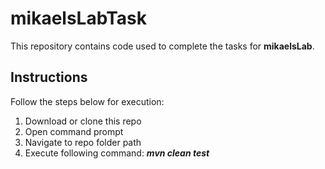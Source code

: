 # mikaelsLabTask

This repository contains code used to complete the tasks for **mikaelsLab**.

## Instructions

Follow the steps below for execution: 
1. Download or clone this repo
2. Open command prompt
3. Navigate to repo folder path
4. Execute following command: ***mvn clean test***

